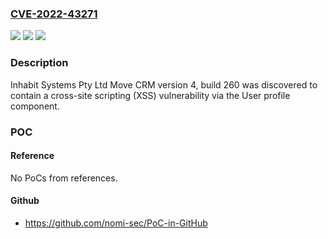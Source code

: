 ### [CVE-2022-43271](https://cve.mitre.org/cgi-bin/cvename.cgi?name=CVE-2022-43271)
![](https://img.shields.io/static/v1?label=Product&message=n%2Fa&color=blue)
![](https://img.shields.io/static/v1?label=Version&message=n%2Fa&color=blue)
![](https://img.shields.io/static/v1?label=Vulnerability&message=n%2Fa&color=brighgreen)

### Description

Inhabit Systems Pty Ltd Move CRM version 4, build 260 was discovered to contain a cross-site scripting (XSS) vulnerability via the User profile component.

### POC

#### Reference
No PoCs from references.

#### Github
- https://github.com/nomi-sec/PoC-in-GitHub

